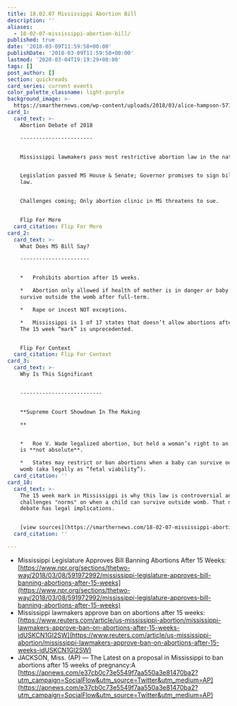 ```yaml
---
title: 18.02.07 Mississippi Abortion Bill
description: ''
aliases:
  - 18-02-07-mississippi-abortion-bill/
published: true
date: '2018-03-09T11:59:58+00:00'
publishDate: '2018-03-09T11:59:58+00:00'
lastmod: '2020-03-04T19:19:29+00:00'
tags: []
post_author: []
section: quickreads
card_series: current events
color_palette_classname: light-purple
background_image: >-
  https://smarthernews.com/wp-content/uploads/2018/03/alice-hampson-5714-unsplash-scaled.jpg
card_1:
  card_text: >-
    Abortion Debate of 2018

    -----------------------


    Mississippi lawmakers pass most restrictive abortion law in the nation.


    Legislation passed MS House & Senate; Governor promises to sign bill into
    law.


    Challenges coming; Only abortion clinic in MS threatens to sue.


    Flip For More
  card_citation: Flip For More
card_2:
  card_text: >-
    What Does MS Bill Say?

    ----------------------


    *   Prohibits abortion after 15 weeks.

    *   Abortion only allowed if health of mother is in danger or baby will not
    survive outside the womb after full-term.

    *   Rape or incest NOT exceptions.

    *   Mississippi is 1 of 17 states that doesn’t allow abortions after 20 wks.
    The 15 week “mark” is unprecedented.


    Flip For Context
  card_citation: Flip For Context
card_3:
  card_text: >-
    Why Is This Significant  


    --------------------------


    **Supreme Court Showdown In The Making  

    **


    *   Roe V. Wade legalized abortion, but held a woman’s right to an abortion
    is **not absolute**.

    *   States may restrict or ban abortions when a baby can survive outside
    womb (aka legally as “fetal viability”).
  card_citation: ''
card_10:
  card_text: >-
    The 15 week mark in Mississippi is why this law is controversial and
    challenges "norms" on when a child can survive outside womb. That medical
    debate has legal implications.


    [view sources](https://smarthernews.com/18-02-07-mississippi-abortion-bill/)
  card_citation: ''

---
```

*   Mississippi Legislature Approves Bill Banning Abortions After 15 Weeks: [https://www.npr.org/sections/thetwo-way/2018/03/08/591972992/mississippi-legislature-approves-bill-banning-abortions-after-15-weeks](https://www.npr.org/sections/thetwo-way/2018/03/08/591972992/mississippi-legislature-approves-bill-banning-abortions-after-15-weeks)
*   Mississippi lawmakers approve ban on abortions after 15 weeks: [https://www.reuters.com/article/us-mississippi-abortion/mississippi-lawmakers-approve-ban-on-abortions-after-15-weeks-idUSKCN1GI2SW](https://www.reuters.com/article/us-mississippi-abortion/mississippi-lawmakers-approve-ban-on-abortions-after-15-weeks-idUSKCN1GI2SW)
*   JACKSON, Miss. (AP) — The Latest on a proposal in Mississippi to ban abortions after 15 weeks of pregnancy:A [https://apnews.com/e37cb0c73e5549f7aa550a3e81470ba2?utm_campaign=SocialFlow&utm_source=Twitter&utm_medium=AP](https://apnews.com/e37cb0c73e5549f7aa550a3e81470ba2?utm_campaign=SocialFlow&utm_source=Twitter&utm_medium=AP)